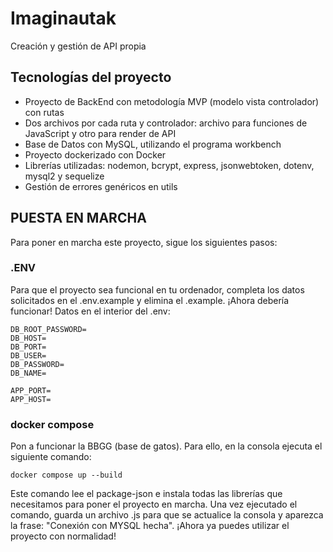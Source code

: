# Imaginautak
Creación y gestión de API propia


## Tecnologías del proyecto
- Proyecto de BackEnd con metodología MVP (modelo vista controlador) con rutas
- Dos archivos por cada ruta y controlador: archivo para funciones de JavaScript y otro para render de API
- Base de Datos con MySQL, utilizando el programa workbench
- Proyecto dockerizado con Docker
- Librerías utilizadas: nodemon, bcrypt, express, jsonwebtoken, dotenv, mysql2 y sequelize
- Gestión de errores genéricos en utils


## PUESTA EN MARCHA
Para poner en marcha este proyecto, sigue los siguientes pasos:

### .ENV
Para que el proyecto sea funcional en tu ordenador, completa los datos solicitados en el .env.example y elimina el .example. ¡Ahora debería funcionar! Datos en el interior del .env:

```
DB_ROOT_PASSWORD=
DB_HOST=
DB_PORT=
DB_USER=
DB_PASSWORD=
DB_NAME=

APP_PORT=
APP_HOST=
```

### docker compose
Pon a funcionar la BBGG (base de gatos). Para ello, en la consola ejecuta el siguiente comando:
```
docker compose up --build
```
Este comando lee el package-json e instala todas las librerías que necesitamos para poner el proyecto en marcha. Una vez ejecutado el comando, guarda un archivo .js para que se actualice la consola y aparezca la frase: "Conexión con MYSQL hecha". ¡Ahora ya puedes utilizar el proyecto con normalidad!
